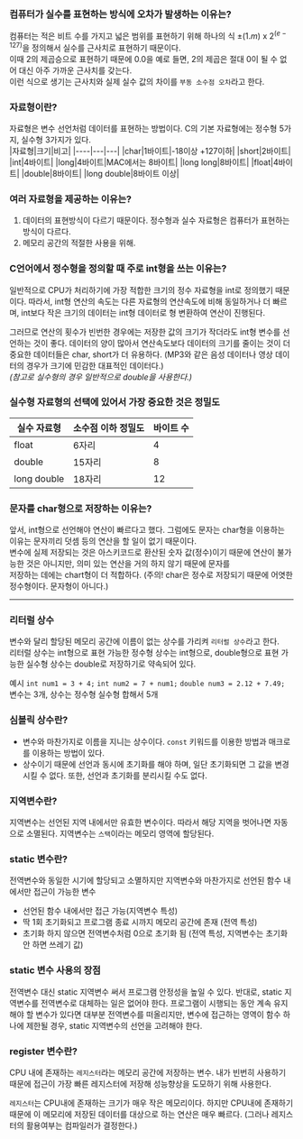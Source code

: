 

### 컴퓨터가 실수를 표현하는 방식에 오차가 발생하는 이유는?
컴퓨터는 적은 비트 수를 가지고 넓은 범위를 표현하기 위해 하나의 식 $\pm (1.m)$ x $2^(e-127)$을 정의해서 실수를 근사치로 표현하기 때문이다.<br>
이때 2의 제곱승으로 표현하기 때문에 0.0을 예로 들면, 2의 제곱은 절대 0이 될 수 없어 대신 아주 가까운 근사치를 갖는다.<br>
이런 식으로 생기는 근사치와 실제 실수 값의 차이를 `부동 소수점 오차`라고 한다.  

### 자료형이란?
자료형은 변수 선언처럼 데이터를 표현하는 방법이다.
C의 기본 자료형에는 정수형 5가지, 실수형 3가지가 있다.  
|자료형|크기|비고|
|----|---|---|
|char|1바이트|-18이상 +127이하|
|short|2바이트|
|int|4바이트|
|long|4바이트|MAC에서는 8바이트|
|long long|8바이트|
|float|4바이트|
|double|8바이트|
|long double|8바이트 이상|

### 여러 자료형을 제공하는 이유는?
1. 데이터의 표현방식이 다르기 때문이다. 정수형과 실수 자료형은 컴퓨터가 표현하는 방식이 다르다.
2. 메모리 공간의 적절한 사용을 위해.

### C언어에서 정수형을 정의할 때 주로 int형을 쓰는 이유는?
일반적으로 CPU가 처리하기에 가장 적합한 크기의 정수 자료형을 int로 정의했기 때문이다. 따라서, int형 연산의 속도는 다른 자료형의 연산속도에 비해 동일하거나 더 빠르며, 
int보다 작은 크기의 데이터는 int형 데이터로 형 변환하여 연산이 진행된다.  

그러므로 연산의 횟수가 빈번한 경우에는 저장한 값의 크기가 작더라도 int형 변수를 선언하는 것이 좋다.
데이터의 양이 많아서 연산속도보다 데이터의 크기를 줄이는 것이 더 중요한 데이터들은 char, short가 더 유용하다.
(MP3와 같은 음성 데이터나 영상 데이터의 경우가 크기에 민감한 대표적인 데이터다.)  
*(참고로 실수형의 경우 일반적으로 double을 사용한다.)*

### 실수형 자료형의 선택에 있어서 가장 중요한 것은 정밀도
|실수 자료형|소수점 이하 정밀도|바이트 수|
|-----|-----|-----|
|float|6자리|4|
|double|15자리|8|
|long double|18자리|12|

### 문자를 char형으로 저장하는 이유는?
앞서, int형으로 선언해야 연산이 빠르다고 했다. 그럼에도 문자는 char형을 이용하는 이유는 문자끼리 덧셈 등의 연산을 할 일이 없기 때문이다.  
변수에 실제 저장되는 것은 아스키코드로 환산된 숫자 값(정수)이기 때문에 연산이 불가능한 것은 아니지만, 의미 있는 연산을 거의 하지 않기 때문에 문자를  
저장하는 데에는 chart형이 더 적합하다.
(주의! char은 정수로 저장되기 때문에 어엿한 정수형이다. 문자형이 아니다.)

---

### 리터럴 상수
변수와 달리 할당된 메모리 공간에 이름이 없는 상수를 가리켜 `리터럴 상수`라고 한다.  
리터럴 상수는 int형으로 표현 가능한 정수형 상수는 int형으로, double형으로 표현 가능한 실수형 상수는 double로 저장하기로 약속되어 있다.  

예시
`int num1 = 3 + 4;`
`int num2 = 7 + num1;`
`double num3 = 2.12 + 7.49;`
변수는 3개, 상수는 정수형 실수형 합해서 5개

### 심볼릭 상수란?
- 변수와 마찬가지로 이름을 지니는 상수이다. `const` 키워드를 이용한 방법과 매크로를 이용하는 방법이 있다.
- 상수이기 때문에 선언과 동시에 초기화를 해야 하며, 일단 초기화되면 그 값을 변경시킬 수 없다. 또한, 선언과 초기화를 분리시킬 수도 없다.

### 지역변수란?
지역변수는 선언된 지역 내에서만 유효한 변수이다. 따라서 해당 지역을 벗어나면 자동으로 소멸된다. 지역변수는 `스택`이라는 메모리 영역에 할당된다.

### static 변수란?
전역변수와 동일한 시기에 할당되고 소멸하지만 지역변수와 마찬가지로 선언된 함수 내에서만 접근이 가능한 변수  
- 선언된 함수 내에서만 접근 가능(지역변수 특성)
- 딱 1회 초기화되고 프로그램 종료 시까지 메모리 공간에 존재 (전역 특성)
- 초기화 하지 않으면 전역변수처럼 0으로 초기화 됨 (전역 특성, 지역변수는 초기화 안 하면 쓰레기 값)

### static 변수 사용의 장점
전역변수 대신 static 지역변수 써서 프로그램 안정성을 높일 수 있다.  반대로, static 지역변수를 전역변수로 대체하는 일은 없어야 한다.
프로그램이 시행되는 동안 계속 유지해야 할 변수가 있다면 대부분 전역변수를 떠올리지만, 변수에 접근하는 영역이 함수 하나에 제한될 경우,
static 지역변수의 선언을 고려해야 한다.

### register 변수란?
CPU 내에 존재하는 `레지스터`라는 메모리 공간에 저장하는 변수. 내가 빈번히 사용하기 때문에 접근이 가장 빠른 레지스터에 저장해 성능향상을 도모하기 위해 사용한다.

`레지스터`는 CPU내에 존재하는 크기가 매우 작은 메모리이다. 하지만 CPU내에 존재하기 때문에 이 메모리에 저장된 데이터를 대상으로 하는 연산은 매우 빠르다. (그러나 레지스터의 활용여부는 컴파일러가 결정한다.)
